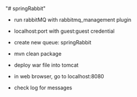 "# springRabbit" 

- run rabbitMQ with rabbitmq_management plugin
- localhost:port with guest:guest credential
- create new queue: springRabbit

- mvn clean package
- deploy war file into tomcat
- in web browser, go to localhost:8080
- check log for messages
